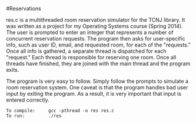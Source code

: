 #Reservations

res.c is a multithreaded room reservation simulator
for the TCNJ library. It was written as a project for my
Operating Systems course (Spring 2014). The user is prompted
to enter an integer that represents a number of concurrent
reservation requests. The program then asks for user-specific
info, such as user ID, email, and requested room, for each of
the "requests." Once all info is gathered, a separate thread
is dispatched for each "request." Each thread is responsible
for reserving one room. Once all threads have finished, they
are joined with the main thread and the program exits.

The program is very easy to follow. Simply follow the prompts
to simulate a room reservation system. One caveat is that the
program handles bad user input by exiting the program. As a
result, it is very important that input is entered correctly.

```
To compile:		gcc -pthread -o res res.c
To run:			./res
```
